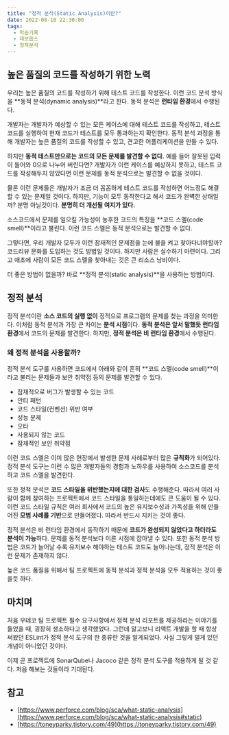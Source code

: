```yaml
---
title: "정적 분석(Static Analysis)이란?"
date: 2022-08-10 22:30:00
tags:
  - 학습기록
  - 데브옵스
  - 정적분석
---
```


## 높은 품질의 코드를 작성하기 위한 노력

우리는 높은 품질의 코드를 작성하기 위해 테스트 코드를 작성한다. 이런 코드 분석 방식을 **동적 분석(dynamic analysis)**라고 한다. 동적 분석은 **런타임 환경**에서 수행된다.

개발자는 개발자가 예상할 수 있는 모든 케이스에 대해 테스트 코드를 작성하고, 테스트 코드를 실행하여 현재 코드가 테스트를 모두 통과하는지 확인한다. 동적 분석 과정을 통해 개발자는 높은 품질의 코드를 작성할 수 있고, 견고한 어플리케이션을 만들 수 있다.

하지만 **동적 테스트만으로는 코드의 모든 문제를 발견할 수 없다.** 예를 들어 잘못된 입력이 들어와 0으로 나누어 버린다면? 개발자가 이런 케이스를 예상하지 못하고, 테스트 코드를 작성해두지 않았다면 이런 문제를 동적 분석으로는 발견할 수 없을 것이다.

물론 이런 문제들은 개발자가 조금 더 꼼꼼하게 테스트 코드를 작성하면 어느정도 해결할 수 있는 문제일 것이다. 하지만, 기능이 모두 동작한다고 해서 코드가 완벽한 상태일까? 분명 아닐것이다. **분명히 더 개선될 여지가 있다.**

소스코드에서 문제를 일으킬 가능성이 농후한 코드의 특징을 **코드 스멜(code smell)**이라고 불린다. 이런 코드 스멜은 동적 분석으로는 발견할 수 없다.

그렇다면, 우리 개발자 모두가 이런 잠재적인 문제점을 눈에 불을 켜고 찾아다녀야할까? 코드리뷰 문화를 도입하는 것도 방법일 것이다. 하지만 사람은 실수하기 마련이다. 그리고 애초에 사람이 모든 코드 스멜을 찾아내는 것은 큰 리소스 낭비이다.

더 좋은 방법이 없을까? 바로 **정적 분석(static analysis)**을 사용하는 방법이다.

## 정적 분석

정적 분석이란 **소스 코드의 실행 없이** 정적으로 프로그램의 문제를 찾는 과정을 의미한다. 이처럼 동적 분석과 가장 큰 차이는 **분석 시점**이다. **동적 분석은 앞서 말했듯 런타임 환경**에서 코드의 문제를 발견한다. 하지만, **정적 분석은 비 런타임 환경**에서 수행된다.

### 왜 정적 분석을 사용할까?

정적 분석 도구를 사용하면 코드에서 아래와 같이 흔히 **코드 스멜(code smell)**이라고 불리는 문제들과 보안 취약점 등의 문제를 발견할 수 있다.

- 잠재적으로 버그가 발생할 수 있는 코드
- 안티 패턴
- 코드 스타일(컨벤션) 위반 여부
- 성능 문제
- 오타
- 사용되지 않는 코드
- 잠재적인 보안 취약점

이런 코드 스멜은 이미 많은 현장에서 발생한 문제 사례로부터 많은 **규칙화**가 되어있다. 정적 분석 도구는 이런 수 많은 개발자들의 경험과 노하우를 사용하여 소스코드를 분석하고 코드 스멜을 발견한다.

또한 정적 분석은 **코드 스타일을 위반했는지에 대한 검사**도 수행해준다. 따라서 여러 사람이 함께 참여하는 프로젝트에서 코드 스타일을 통일하는데에도 큰 도움이 될 수 있다. 이런 코드 스타일 규칙은 여러 회사에서 코드의 높은 유지보수성과 가독성을 위해 만들어진 **모범 사례를 기반**으로 만들어졌다. 따라서 반드시 지키는 것이 좋다.

정적 분석은 비 런타임 환경에서 동작하기 때문에 **코드가 완성되지 않았다고 하더라도 분석이 가능**하다. 문제를 동적 분석보다 이른 시점에 잡아낼 수 있다. 또한 동적 분석 방법은 코드가 늘어날 수록 유지보수 해야하는 테스트 코드도 늘어나는데, 정적 분석은 이런 문제가 존재하지 않다.

높은 코드 품질을 위해서 팀 프로젝트에 동적 분석과 정적 분석을 모두 적용하는 것이 좋을듯 하다.

## 마치며

처음 우테코 팀 프로젝트 필수 요구사항에서 정적 분석 리포트를 제공하라는 이야기를 들었을 때, 굉장히 생소하다고 생각했었다. 그런데 알고보니 리액트 개발을 할 때 항상 써왔던 ESLint가 정적 분석 도구의 한 종류란 것을 알게되었다. 사실 그렇게 멀게 있던 개념이 아니었던 것이다.

이제 곧 프로젝트에 SonarQube나 Jacoco 같은 정적 분석 도구를 적용하게 될 것 같다. 처음 해보는 것들이라 기대된다.

## 참고

- [https://www.perforce.com/blog/sca/what-static-analysis](https://www.perforce.com/blog/sca/what-static-analysis#static)
- [https://toneyparky.tistory.com/49](https://toneyparky.tistory.com/49)
